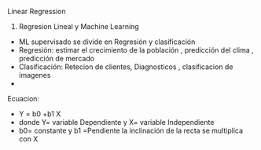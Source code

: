 Linear Regression

  1. Regresion Lineal y Machine Learning

- ML supervisado se divide en Regresión y clasificación
- Regresión: estimar el crecimiento de la población , predicción del clima , predicción de mercado
- Clasificación:  Retecion de clientes, Diagnosticos ,  clasificacion de imagenes
- 
 Ecuacion:
- Y = b0 +b1 X
- donde Y= variable Dependiente y X= variable Independiente
- b0= constante y b1 =Pendiente la inclinación de la recta se multiplica con X
